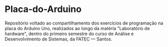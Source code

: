 # Placa-do-Arduino
Repositório voltado ao compartilhamento dos exercícios de programação na placa do Arduíno Uno, realizados ao longo da matéria "Laboratório de hardware",  dentro do primeiro semestre do curso de Análise e Desenvolvimento de Sistemas, da FATEC — Santos. 
